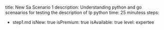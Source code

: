 title: New Sa Scenario 1
description: Understanding python and go scenaarios for testing the description of lp python
time: 25 minutess
steps:
  - step1.md
isNew: true
isPremium: true
isAvailable: true
level: expertee
